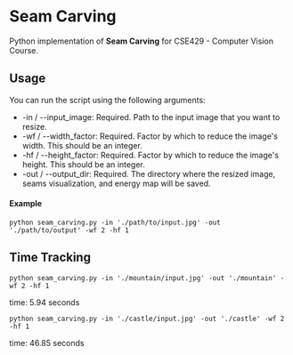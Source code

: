 # Seam Carving

Python implementation of **Seam Carving** for CSE429 - Computer Vision Course. 

## Usage

You can run the script using the following arguments:
- -in / --input_image: Required. Path to the input image that you want to resize.
- -wf / --width_factor: Required. Factor by which to reduce the image's width. This should be an integer.
- -hf / --height_factor: Required. Factor by which to reduce the image's height. This should be an integer.
- -out / --output_dir: Required. The directory where the resized image, seams visualization, and energy map will be saved.

#### Example
``` 
python seam_carving.py -in './path/to/input.jpg' -out './path/to/output' -wf 2 -hf 1
```

## Time Tracking
```
python seam_carving.py -in './mountain/input.jpg' -out './mountain' -wf 2 -hf 1
```
time: 5.94 seconds

```
python seam_carving.py -in './castle/input.jpg' -out './castle' -wf 2 -hf 1
```
time: 46.85 seconds
